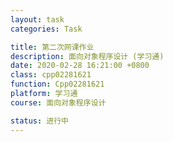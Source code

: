 ```yaml
---
layout: task
categories: Task

title: 第二次网课作业
description: 面向对象程序设计 (学习通)
date: 2020-02-28 16:21:00 +0800
class: cpp02281621
function: Cpp02281621
platform: 学习通
course: 面向对象程序设计

status: 进行中
---
```


